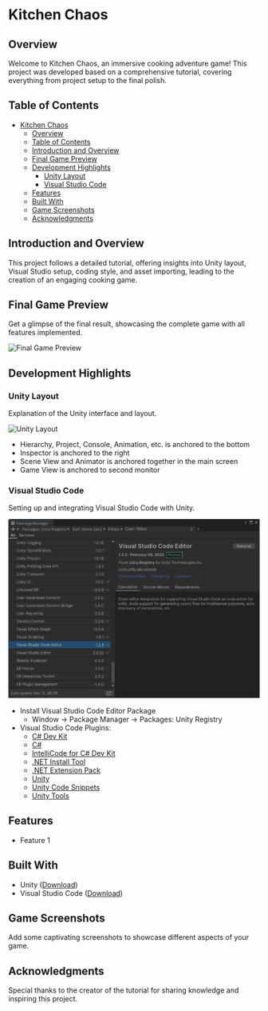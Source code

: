 # Kitchen Chaos

## Overview

Welcome to Kitchen Chaos, an immersive cooking adventure game! This project was developed based on a comprehensive tutorial, covering everything from project setup to the final polish.

## Table of Contents

- [Kitchen Chaos](#kitchen-chaos)
  - [Overview](#overview)
  - [Table of Contents](#table-of-contents)
  - [Introduction and Overview](#introduction-and-overview)
  - [Final Game Preview](#final-game-preview)
  - [Development Highlights](#development-highlights)
    - [Unity Layout](#unity-layout)
    - [Visual Studio Code](#visual-studio-code)
  - [Features](#features)
  - [Built With](#built-with)
  - [Game Screenshots](#game-screenshots)
  - [Acknowledgments](#acknowledgments)

## Introduction and Overview

This project follows a detailed tutorial, offering insights into Unity layout, Visual Studio setup, coding style, and asset importing, leading to the creation of an engaging cooking game.

## Final Game Preview

Get a glimpse of the final result, showcasing the complete game with all features implemented.

![Final Game Preview](link_to_image_or_gif)

## Development Highlights

### Unity Layout

Explanation of the Unity interface and layout.

![Unity Layout](../screenshots/screenshots/UnityLayout.png?raw=true)

- Hierarchy, Project, Console, Animation, etc. is anchored to the bottom
- Inspector is anchored to the right
- Scene View and Animator is anchored together in the main screen
- Game View is anchored to second monitor

### Visual Studio Code

Setting up and integrating Visual Studio Code with Unity.

![VSC Package Manager](screenshots/VSCPackageManager.png)

- Install Visual Studio Code Editor Package
  - Window → Package Manager → Packages: Unity Registry
- Visual Studio Code Plugins:
  - [C# Dev Kit](https://marketplace.visualstudio.com/items?itemName=ms-dotnettools.csdevkit)
  - [C#](https://marketplace.visualstudio.com/items?itemName=ms-dotnettools.csharp)
  - [IntelliCode for C# Dev Kit](https://marketplace.visualstudio.com/items?itemName=ms-dotnettools.vscodeintellicode-csharp)
  - [.NET Install Tool](https://marketplace.visualstudio.com/items?itemName=ms-dotnettools.vscode-dotnet-runtime)
  - [.NET Extension Pack](https://marketplace.visualstudio.com/items?itemName=ms-dotnettools.vscode-dotnet-pack)
  - [Unity](https://marketplace.visualstudio.com/items?itemName=VisualStudioToolsForUnity.vstuc)
  - [Unity Code Snippets](https://marketplace.visualstudio.com/items?itemName=kleber-swf.unity-code-snippets)
  - [Unity Tools](https://marketplace.visualstudio.com/items?itemName=Tobiah.unity-tools)

## Features

- Feature 1

## Built With

- Unity ([Download](https://unity.com/))
- Visual Studio Code ([Download](https://code.visualstudio.com/))

## Game Screenshots

Add some captivating screenshots to showcase different aspects of your game.

## Acknowledgments

Special thanks to the creator of the tutorial for sharing knowledge and inspiring this project.
